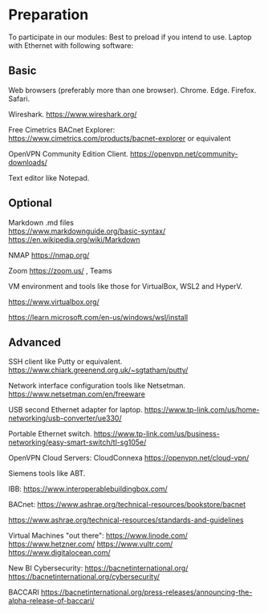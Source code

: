 # Preparation 
To participate in our modules: Best to preload if you intend to use. Laptop with Ethernet with following software:

## Basic
Web browsers (preferably more than one browser). Chrome. Edge. Firefox. Safari.

Wireshark. https://www.wireshark.org/

Free Cimetrics BACnet Explorer: https://www.cimetrics.com/products/bacnet-explorer or equivalent

OpenVPN Community Edition Client. https://openvpn.net/community-downloads/

Text editor like Notepad.

## Optional
Markdown  .md files   
https://www.markdownguide.org/basic-syntax/
https://en.wikipedia.org/wiki/Markdown

NMAP  https://nmap.org/

Zoom  https://zoom.us/    , Teams

VM environment and tools like those for VirtualBox, WSL2 and HyperV.

https://www.virtualbox.org/

https://learn.microsoft.com/en-us/windows/wsl/install


## Advanced
SSH client like Putty or equivalent.  https://www.chiark.greenend.org.uk/~sgtatham/putty/

Network interface configuration tools like Netsetman. https://www.netsetman.com/en/freeware

USB second Ethernet adapter for laptop.  https://www.tp-link.com/us/home-networking/usb-converter/ue330/

Portable Ethernet switch. https://www.tp-link.com/us/business-networking/easy-smart-switch/tl-sg105e/

OpenVPN Cloud Servers: CloudConnexa https://openvpn.net/cloud-vpn/

Siemens tools like ABT.

IBB: https://www.interoperablebuildingbox.com/

BACnet: https://www.ashrae.org/technical-resources/bookstore/bacnet

https://www.ashrae.org/technical-resources/standards-and-guidelines

Virtual Machines "out there": 
https://www.linode.com/    https://www.hetzner.com/     https://www.vultr.com/   https://www.digitalocean.com/

New BI Cybersecurity:
https://bacnetinternational.org/
https://bacnetinternational.org/cybersecurity/

BACCARI
https://bacnetinternational.org/press-releases/announcing-the-alpha-release-of-baccari/

